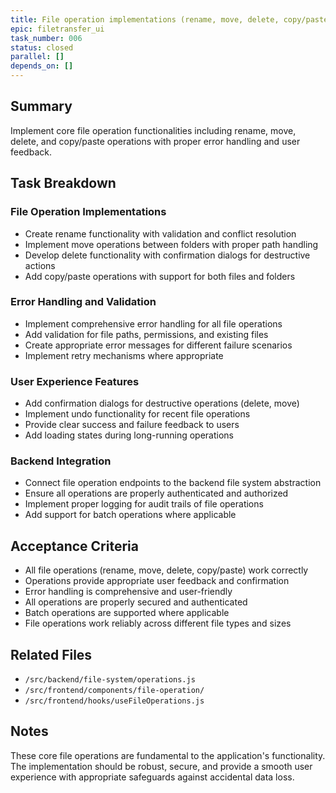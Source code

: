```yaml
---
title: File operation implementations (rename, move, delete, copy/paste)
epic: filetransfer_ui
task_number: 006
status: closed
parallel: []
depends_on: []
---
```


## Summary

Implement core file operation functionalities including rename, move, delete, and copy/paste operations with proper error handling and user feedback.

## Task Breakdown

### File Operation Implementations
- Create rename functionality with validation and conflict resolution
- Implement move operations between folders with proper path handling
- Develop delete functionality with confirmation dialogs for destructive actions
- Add copy/paste operations with support for both files and folders

### Error Handling and Validation
- Implement comprehensive error handling for all file operations
- Add validation for file paths, permissions, and existing files
- Create appropriate error messages for different failure scenarios
- Implement retry mechanisms where appropriate

### User Experience Features
- Add confirmation dialogs for destructive operations (delete, move)
- Implement undo functionality for recent file operations
- Provide clear success and failure feedback to users
- Add loading states during long-running operations

### Backend Integration
- Connect file operation endpoints to the backend file system abstraction
- Ensure all operations are properly authenticated and authorized
- Implement proper logging for audit trails of file operations
- Add support for batch operations where applicable

## Acceptance Criteria

- All file operations (rename, move, delete, copy/paste) work correctly
- Operations provide appropriate user feedback and confirmation
- Error handling is comprehensive and user-friendly
- All operations are properly secured and authenticated
- Batch operations are supported where applicable
- File operations work reliably across different file types and sizes

## Related Files

- `/src/backend/file-system/operations.js`
- `/src/frontend/components/file-operation/`
- `/src/frontend/hooks/useFileOperations.js`

## Notes

These core file operations are fundamental to the application's functionality. The implementation should be robust, secure, and provide a smooth user experience with appropriate safeguards against accidental data loss.